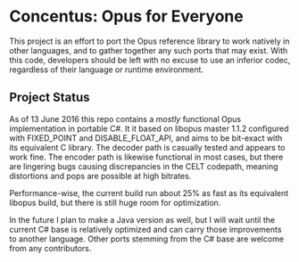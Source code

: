 # Concentus: Opus for Everyone

This project is an effort to port the Opus reference library to work natively in other languages, and to gather together any such ports that may exist. With this code, developers should be left with no excuse to use an inferior codec, regardless of their language or runtime environment.

## Project Status

As of 13 June 2016 this repo contains a _mostly_ functional Opus implementation in portable C#. It it based on libopus master 1.1.2 configured with FIXED_POINT and DISABLE_FLOAT_API, and aims to be bit-exact with its equivalent C library. The decoder path is casually tested and appears to work fine. The encoder path is likewise functional in most cases, but there are lingering bugs causing discrepancies in the CELT codepath, meaning distortions and pops are possible at high bitrates.

Performance-wise, the current build run about 25% as fast as its equivalent libopus build, but there is still huge room for optimization.

In the future I plan to make a Java version as well, but I will wait until the current C# base is relatively optimized and can carry those improvements to another language. Other ports stemming from the C# base are welcome from any contributors.
